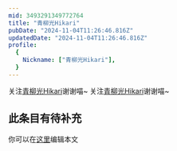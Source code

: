 ```yaml
---
mid: 3493291349772764
title: "青柳光Hikari"
pubDate: "2024-11-04T11:26:46.816Z"
updatedDate: "2024-11-04T11:26:46.816Z"
profile:
  {
    Nickname: ["青柳光Hikari"],
  }
---
```


关注[青柳光Hikari](https://space.bilibili.com/3493291349772764)谢谢喵~ 关注[青柳光Hikari](https://space.bilibili.com/3493291349772764)谢谢喵~

## 此条目有待补充
你可以在[这里](https://github.com/Yuhanawa/VTuber.ICU/edit/master/src/content/v/青柳光Hikari/index.md)编辑本文
